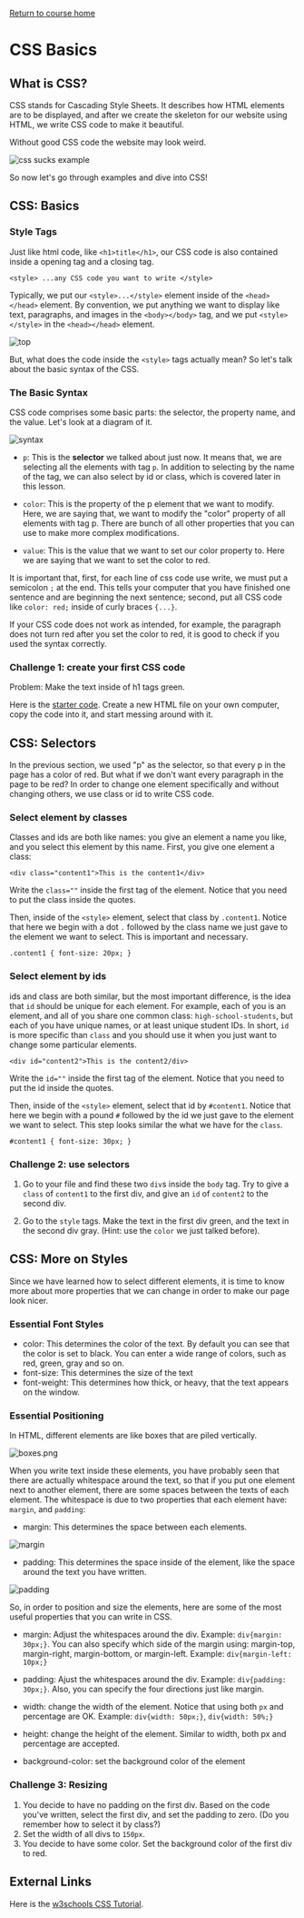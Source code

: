 <a href="https://wes-chen.github.io/build-a-website/">Return to course home</a>

# CSS Basics

## What is CSS?

CSS stands for Cascading Style Sheets. It describes how HTML elements are to be displayed, and after we create the skeleton for our website using HTML, we write CSS code to make it beautiful.

Without good CSS code the website may look weird.

![css sucks example](css-sucks-webdevelopment-in-a-nutshell-43196018.png)

 So now let's go through examples and dive into CSS!

## CSS: Basics

### Style Tags

Just like html code, like `<h1>title</h1>`, our CSS code is also contained inside a opening tag and a closing tag.

`<style> ...any CSS code you want to write </style>`

Typically, we put our `<style>...</style>` element inside of the `<head></head>` element. By convention, we put anything we want to display like text, paragraphs, and images in the `<body></body>` tag, and we put `<style></style>` in the `<head></head>` element.

![top](top.png)

But, what does the code inside the `<style>` tags actually mean? So let's talk about the basic syntax of the CSS.

### The Basic Syntax

CSS code comprises some basic parts: the selector, the property name, and the value. Let's look at a diagram of it.

![syntax](syntax.png)

-   `p`: This is the <strong>selector</strong> we talked about just now. It means that, we are selecting all the elements with tag `p`. In addition to selecting by the name of the tag, we can also select by id or class, which is covered later in this lesson.

-   `color`: This is the property of the p element that we want to modify. Here, we are saying that, we want to modify the "color" property of all elements with tag p. There are bunch of all other properties that you can use to make more complex modifications.

-   `value`: This is the value that we want to set our color property to. Here we are saying that we want to set the color to red.

It is important that, first, for each line of css code use write, we must put a semicolon `;` at the end. This tells your computer that you have finished one sentence and are beginning the next sentence; second, put all CSS code like `color: red;` inside of curly braces `{...}`.

If your CSS code does not work as intended, for example, the paragraph does not turn red after you set the color to red, it is good to check if you used the syntax correctly.

### Challenge 1: create your first CSS code

Problem: Make the text inside of h1 tags green.

Here is the [starter code](example.html). Create a new HTML file on your own computer, copy the code into it, and start messing around with it.

## CSS: Selectors

In the previous section, we used "p" as the selector, so that every p in the page has a color of red. But what if we don't want every paragraph in the page to be red? In order to change one element specifically and without changing others, we use class or id to write CSS code.

### Select element by classes

Classes and ids are both like names: you give an element a name you like, and you select this element by this name. First, you give one element a class:

`<div class="content1">This is the content1</div>`

Write the `class=""` inside the first tag of the element. Notice that you need to put the class inside the quotes.

Then, inside of the `<style>` element, select that class by `.content1`. Notice that here we begin with a dot `.` followed by the class name we just gave to the element we want to select. This is important and necessary.

`.content1 {
   font-size: 20px;
 }`

### Select element by ids

ids and class are both similar, but the most important difference, is the idea that `id` should be unique for each element. For example, each of you is an element, and all of you share one common class: `high-school-students`, but each of you have unique names, or at least unique student IDs. In short, `id` is more specific than `class` and you should use it when you just want to change some particular elements.

`<div id="content2">This is the content2/div>`

Write the `id=""` inside the first tag of the element. Notice that you need to put the id inside the quotes.

Then, inside of the `<style>` element, select that id by `#content1`. Notice that here we begin with a pound `#` followed by the id we just gave to the element we want to select. This step looks similar the what we have for the `class`.

`#content1 {
   font-size: 30px;
 }`

### Challenge 2: use selectors

1.  Go to your file and find these two `div`s inside the `body` tag. Try to give a `class` of `content1` to the first div, and give an `id` of `content2` to the second div.

2.  Go to the `style` tags. Make the text in the first div green, and the text in the second div gray. (Hint: use the `color` we just talked before).

## CSS: More on Styles

Since we have learned how to select different elements, it is time to know more about more properties that we can change in order to make our page look nicer.

### Essential Font Styles

-   color: This determines the color of the text. By default you can see that the color is set to black. You can enter a wide range of colors, such as red, green, gray and so on.</li>
-   font-size: This determines the size of the text</li>
-   font-weight: This determines how thick, or heavy, that the text appears on the window.

### Essential Positioning

In HTML, different elements are like boxes that are piled vertically.

![boxes.png](boxes.png)

When you write text inside these elements, you have probably seen that there are actually whitespace around the text, so that if you put one element next to another element, there are some spaces between the texts of each element. The whitespace is due to two properties that each element have: `margin`, and `padding`:

-   margin: This determines the space between each elements.

![margin](margin.png)

-   padding: This determines the space inside of the element, like the space around the text you have written.

![padding](padding.png)

So, in order to position and size the elements, here are some of the most useful properties that you can write in CSS.

-   margin: Adjust the whitespaces around the div. Example: `div{margin: 30px;}`. You can also specify which side of the margin using: margin-top, margin-right, margin-bottom, or margin-left. Example: `div{margin-left: 10px;}`

-   padding: Ajust the whitespaces around the div. Example: `div{padding: 30px;}`. Also, you can specify the four directions just like margin.

-   width: change the width of the element. Notice that using both `px` and percentage are OK. Example: `div{width: 50px;}`, `div{width: 50%;}`

-   height: change the height of the element. Similar to width, both px and percentage are accepted.

-   background-color: set the background color of the element

### Challenge 3: Resizing

1.  You decide to have no padding on the first div. Based on the code you've written, select the first div, and set the padding to zero. (Do you remember how to select it by class?)
2.  Set the width of all divs to `150px`.
3.  You decide to have some color. Set the background color of the first div to red.

## External Links

Here is the [w3schools CSS Tutorial](https://www.w3schools.com/css/css_font.asp).
